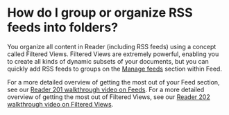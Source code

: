 # How do I group or organize RSS feeds into folders?

You organize all content in Reader (including RSS feeds) using a concept called Filtered Views. Filtered Views are extremely powerful, enabling you to create all kinds of dynamic subsets of your documents, but you can quickly add RSS feeds to groups on the [Manage feeds](https://read.readwise.io/feed/sources) section within Feed.

For a more detailed overview of getting the most out of your Feed section, see our [Reader 201 walkthrough video on Feeds](https://readwise.io/reader201). For a more detailed overview of getting the most out of Filtered Views, see our [Reader 202 walkthrough video on Filtered Views](https://readwise.io/reader202).
